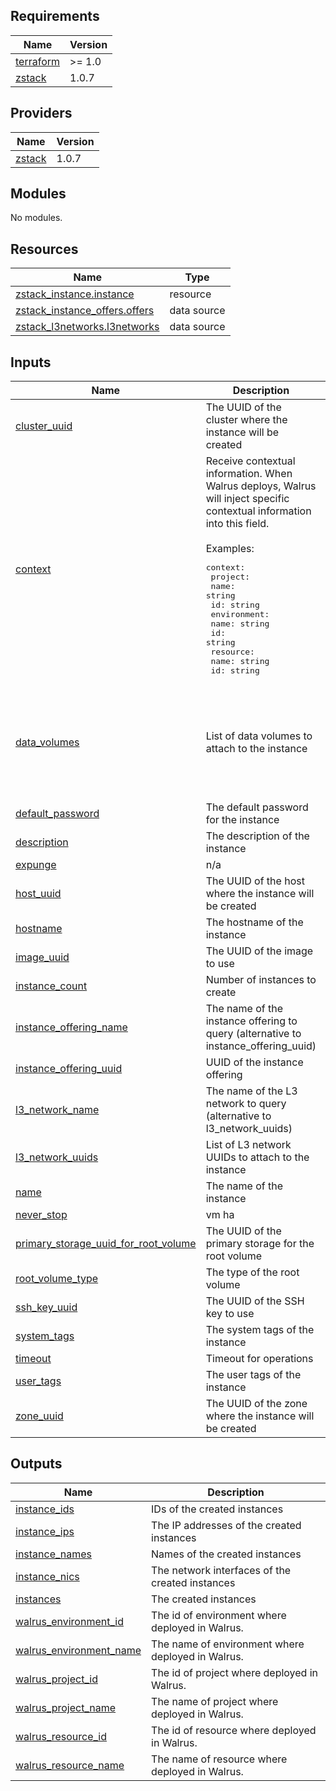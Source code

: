 <!-- BEGIN_TF_DOCS -->
## Requirements

| Name | Version |
|------|---------|
| <a name="requirement_terraform"></a> [terraform](#requirement\_terraform) | >= 1.0 |
| <a name="requirement_zstack"></a> [zstack](#requirement\_zstack) | 1.0.7 |

## Providers

| Name | Version |
|------|---------|
| <a name="provider_zstack"></a> [zstack](#provider\_zstack) | 1.0.7 |

## Modules

No modules.

## Resources

| Name | Type |
|------|------|
| [zstack_instance.instance](https://registry.terraform.io/providers/ZStack-Robot/zstack/1.0.7/docs/resources/instance) | resource |
| [zstack_instance_offers.offers](https://registry.terraform.io/providers/ZStack-Robot/zstack/1.0.7/docs/data-sources/instance_offers) | data source |
| [zstack_l3networks.l3networks](https://registry.terraform.io/providers/ZStack-Robot/zstack/1.0.7/docs/data-sources/l3networks) | data source |

## Inputs

| Name | Description | Type | Default | Required |
|------|-------------|------|---------|:--------:|
| <a name="input_cluster_uuid"></a> [cluster\_uuid](#input\_cluster\_uuid) | The UUID of the cluster where the instance will be created | `string` | `null` | no |
| <a name="input_context"></a> [context](#input\_context) | Receive contextual information. When Walrus deploys, Walrus will inject specific contextual information into this field.<br/><br/>Examples:<pre>context:<br/>  project:<br/>    name: string<br/>    id: string<br/>  environment:<br/>    name: string<br/>    id: string<br/>  resource:<br/>    name: string<br/>    id: string</pre> | `map(any)` | `{}` | no |
| <a name="input_data_volumes"></a> [data\_volumes](#input\_data\_volumes) | List of data volumes to attach to the instance | <pre>list(object({<br/>    disk_offering_uuid = string<br/>    name              = optional(string)<br/>    description       = optional(string)<br/>    primary_storage_uuid = optional(string)<br/>    system_tags       = optional(list(string))<br/>  }))</pre> | `[]` | no |
| <a name="input_default_password"></a> [default\_password](#input\_default\_password) | The default password for the instance | `string` | `""` | no |
| <a name="input_description"></a> [description](#input\_description) | The description of the instance | `string` | `""` | no |
| <a name="input_expunge"></a> [expunge](#input\_expunge) | n/a | `bool` | `true` | no |
| <a name="input_host_uuid"></a> [host\_uuid](#input\_host\_uuid) | The UUID of the host where the instance will be created | `string` | `null` | no |
| <a name="input_hostname"></a> [hostname](#input\_hostname) | The hostname of the instance | `string` | `""` | no |
| <a name="input_image_uuid"></a> [image\_uuid](#input\_image\_uuid) | The UUID of the image to use | `string` | n/a | yes |
| <a name="input_instance_count"></a> [instance\_count](#input\_instance\_count) | Number of instances to create | `number` | `1` | no |
| <a name="input_instance_offering_name"></a> [instance\_offering\_name](#input\_instance\_offering\_name) | The name of the instance offering to query (alternative to instance\_offering\_uuid) | `string` | `null` | no |
| <a name="input_instance_offering_uuid"></a> [instance\_offering\_uuid](#input\_instance\_offering\_uuid) | UUID of the instance offering | `string` | `""` | no |
| <a name="input_l3_network_name"></a> [l3\_network\_name](#input\_l3\_network\_name) | The name of the L3 network to query (alternative to l3\_network\_uuids) | `string` | `null` | no |
| <a name="input_l3_network_uuids"></a> [l3\_network\_uuids](#input\_l3\_network\_uuids) | List of L3 network UUIDs to attach to the instance | `list(string)` | `[]` | no |
| <a name="input_name"></a> [name](#input\_name) | The name of the instance | `string` | n/a | yes |
| <a name="input_never_stop"></a> [never\_stop](#input\_never\_stop) | vm ha | `bool` | `true` | no |
| <a name="input_primary_storage_uuid_for_root_volume"></a> [primary\_storage\_uuid\_for\_root\_volume](#input\_primary\_storage\_uuid\_for\_root\_volume) | The UUID of the primary storage for the root volume | `string` | `null` | no |
| <a name="input_root_volume_type"></a> [root\_volume\_type](#input\_root\_volume\_type) | The type of the root volume | `string` | `"DefaultPrimaryStorage"` | no |
| <a name="input_ssh_key_uuid"></a> [ssh\_key\_uuid](#input\_ssh\_key\_uuid) | The UUID of the SSH key to use | `string` | `null` | no |
| <a name="input_system_tags"></a> [system\_tags](#input\_system\_tags) | The system tags of the instance | `list(string)` | `[]` | no |
| <a name="input_timeout"></a> [timeout](#input\_timeout) | Timeout for operations | `number` | `300` | no |
| <a name="input_user_tags"></a> [user\_tags](#input\_user\_tags) | The user tags of the instance | `list(string)` | `[]` | no |
| <a name="input_zone_uuid"></a> [zone\_uuid](#input\_zone\_uuid) | The UUID of the zone where the instance will be created | `string` | `null` | no |

## Outputs

| Name | Description |
|------|-------------|
| <a name="output_instance_ids"></a> [instance\_ids](#output\_instance\_ids) | IDs of the created instances |
| <a name="output_instance_ips"></a> [instance\_ips](#output\_instance\_ips) | The IP addresses of the created instances |
| <a name="output_instance_names"></a> [instance\_names](#output\_instance\_names) | Names of the created instances |
| <a name="output_instance_nics"></a> [instance\_nics](#output\_instance\_nics) | The network interfaces of the created instances |
| <a name="output_instances"></a> [instances](#output\_instances) | The created instances |
| <a name="output_walrus_environment_id"></a> [walrus\_environment\_id](#output\_walrus\_environment\_id) | The id of environment where deployed in Walrus. |
| <a name="output_walrus_environment_name"></a> [walrus\_environment\_name](#output\_walrus\_environment\_name) | The name of environment where deployed in Walrus. |
| <a name="output_walrus_project_id"></a> [walrus\_project\_id](#output\_walrus\_project\_id) | The id of project where deployed in Walrus. |
| <a name="output_walrus_project_name"></a> [walrus\_project\_name](#output\_walrus\_project\_name) | The name of project where deployed in Walrus. |
| <a name="output_walrus_resource_id"></a> [walrus\_resource\_id](#output\_walrus\_resource\_id) | The id of resource where deployed in Walrus. |
| <a name="output_walrus_resource_name"></a> [walrus\_resource\_name](#output\_walrus\_resource\_name) | The name of resource where deployed in Walrus. |
<!-- END_TF_DOCS -->
